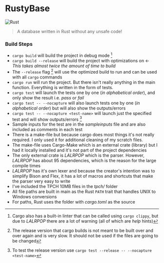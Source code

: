 # RustyBase

![Rust](https://github.com/InfernapeXavier/DataBase/workflows/Rust/badge.svg?branch=master&event=push)

> A database written in Rust without any unsafe code!

### Build Steps

- `cargo build` will build the project in debug mode [^1]
- `cargo build --release` will build the project with optimizations on <- _This takes almost twice the amount of time to build_
- The `--release` flag [^2] will use the optimized build to run and can be used with all `cargo` commands
- `cargo run` will run the project. But there isn't really anything in the main function. Everything is written in the form of tests.
- `cargo test` will launch the tests one by one (_in alphabetical order_), and only show the result i.e. _pass_ or _fail_
- `cargo test -- --nocapture` will also launch tests one by one (_in alphabetical order_) but will also show the outputs/errors
- `cargo test -- --nocapture <test-name>` will launch just the specified test and will show outputs/errors [^3]
- Sample inputs for the test are in the _sampleinputs_ file and are also included as comments in each test
- There is a make-file but because cargo does most things it's not really required. I only used it for additional cleaning of my scratch files.
- The make-file uses Cargo-Make which is an external crate (library) but I had it locally installed and it's not part of the project dependencies
- The only external crate is _LALRPOP_ which is the parser. However, _LALRPOP_ has about 95 dependencies, which is the reason for the large compile times
- _LALRPOP_ has it's own lexer and because the creator's intention was to simplify Bison and Flex, it has a lot of macros and shortcuts that make the parser very easy to write
- I've included the TPCH 10MB files in the _tpch/_ folder
- All file paths are built in main as the Rust `PATH` trait that handles UNIX to Windows conversions
- For paths, Rust uses the folder with _cargo.toml_ as the source

[^1]: Cargo also has a built-in linter that can be called using `cargo clippy`, but due to _LALRPOP_ there are a lot of warning (all of which are _help_ hints)
[^2]: The release version that cargo builds is not meant to be built over and over again and is very slow. It should not be used if the files are going to be changed
[^3]: To test the release version use `cargo test --release -- --nocapture <test-name>`
